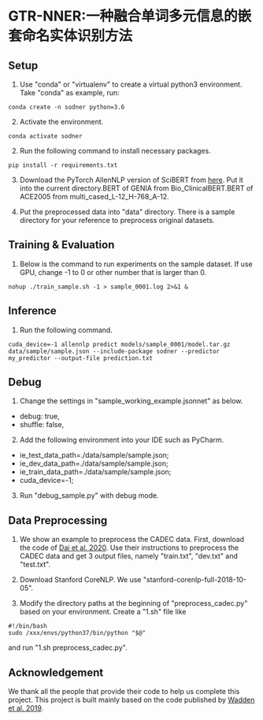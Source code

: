 # GTR-NNER:一种融合单词多元信息的嵌套命名实体识别方法

Setup
-----

1. Use "conda" or "virtualenv" to create a virtual python3 environment. Take "conda" as example, run:
  ```
  conda create -n sodner python=3.6
  ```
2. Activate the environment.
  ```
  conda activate sodner
  ```
2. Run the following command to install necessary packages.
  ```
  pip install -r requirements.txt
  ```
3. Download the PyTorch AllenNLP version of SciBERT from [here](https://s3-us-west-2.amazonaws.com/ai2-s2-research/scibert/pytorch_models/scibert_scivocab_cased.tar).
Put it into the current directory.BERT of GENIA from Bio_ClinicalBERT.BERT of ACE2005 from multi_cased_L-12_H-768_A-12.

4. Put the preprocessed data into "data" directory.
There is a sample directory for your reference to preprocess original datasets.

Training & Evaluation
-----

1. Below is the command to run experiments on the sample dataset. If use GPU, change -1 to 0 or other number that is larger than 0.
  ```
  nohup ./train_sample.sh -1 > sample_0001.log 2>&1 &
  ```

Inference
-----

1. Run the following command.
  ```
  cuda_device=-1 allennlp predict models/sample_0001/model.tar.gz data/sample/sample.json --include-package sodner --predictor my_predictor --output-file prediction.txt
  ```

Debug
-----

1. Change the settings in "sample_working_example.jsonnet" as below.
* debug: true,
* shuffle: false,

2. Add the following environment into your IDE such as PyCharm.
* ie_test_data_path=./data/sample/sample.json;
* ie_dev_data_path=./data/sample/sample.json;
* ie_train_data_path=./data/sample/sample.json;
* cuda_device=-1;

3. Run "debug_sample.py" with debug mode.

Data Preprocessing
-----

1. We show an example to preprocess the CADEC data.
First, download the code of [Dai et al. 2020](https://github.com/daixiangau/acl2020-transition-discontinuous-ner).
Use their instructions to preprocess the CADEC data and get 3 output files, namely "train.txt", "dev.txt" and "test.txt".

2. Download Stanford CoreNLP. We use "stanford-corenlp-full-2018-10-05".

3. Modify the directory paths at the beginning of "preprocess_cadec.py" based on your environment.
Create a "1.sh" file like
  ```
  #!/bin/bash
  sudo /xxx/envs/python37/bin/python "$@"
  ```
and run "1.sh preprocess_cadec.py".

Acknowledgement
-----
We thank all the people that provide their code to help us complete this project.
This project is built mainly based on the code published by [Wadden et al. 2019](https://github.com/dwadden/dygiepp).

